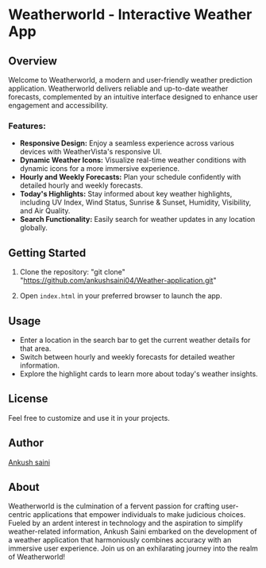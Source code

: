 # Weatherworld - Interactive Weather App

## Overview

Welcome to Weatherworld, a modern and user-friendly weather prediction application. Weatherworld delivers reliable and up-to-date weather forecasts, complemented by an intuitive interface designed to enhance user engagement and accessibility.

### Features:

- **Responsive Design:** Enjoy a seamless experience across various devices with WeatherVista's responsive UI.
- **Dynamic Weather Icons:** Visualize real-time weather conditions with dynamic icons for a more immersive experience.
- **Hourly and Weekly Forecasts:** Plan your schedule confidently with detailed hourly and weekly forecasts.
- **Today's Highlights:** Stay informed about key weather highlights, including UV Index, Wind Status, Sunrise & Sunset, Humidity, Visibility, and Air Quality.
- **Search Functionality:** Easily search for weather updates in any location globally.

## Getting Started

1. Clone the repository: "git clone" "https://github.com/ankushsaini04/Weather-application.git"

2. Open `index.html` in your preferred browser to launch the app.

## Usage

- Enter a location in the search bar to get the current weather details for that area.
- Switch between hourly and weekly forecasts for detailed weather information.
- Explore the highlight cards to learn more about today's weather insights.

## License

Feel free to customize and use it in your projects.

## Author

[Ankush saini](https://github.com/ankushsaini04)

## About

Weatherworld is the culmination of a fervent passion for crafting user-centric applications that empower individuals to make judicious choices. Fueled by an ardent interest in technology and the aspiration to simplify weather-related information, Ankush Saini embarked on the development of a weather application that harmoniously combines accuracy with an immersive user experience. Join us on an exhilarating journey into the realm of Weatherworld!
